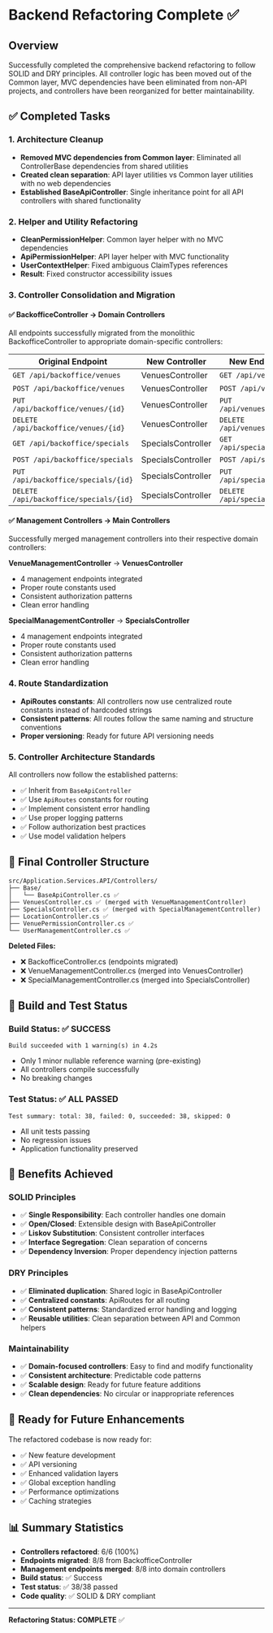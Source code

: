 # Backend Refactoring Complete ✅

## Overview
Successfully completed the comprehensive backend refactoring to follow SOLID and DRY principles. All controller logic has been moved out of the Common layer, MVC dependencies have been eliminated from non-API projects, and controllers have been reorganized for better maintainability.

## ✅ Completed Tasks

### 1. Architecture Cleanup
- **Removed MVC dependencies from Common layer**: Eliminated all ControllerBase dependencies from shared utilities
- **Created clean separation**: API layer utilities vs Common layer utilities with no web dependencies
- **Established BaseApiController**: Single inheritance point for all API controllers with shared functionality

### 2. Helper and Utility Refactoring
- **CleanPermissionHelper**: Common layer helper with no MVC dependencies
- **ApiPermissionHelper**: API layer helper with MVC functionality
- **UserContextHelper**: Fixed ambiguous ClaimTypes references
- **Result<T>**: Fixed constructor accessibility issues

### 3. Controller Consolidation and Migration

#### ✅ BackofficeController → Domain Controllers
All endpoints successfully migrated from the monolithic BackofficeController to appropriate domain-specific controllers:

| Original Endpoint | New Controller | New Endpoint |
|-------------------|----------------|--------------|
| `GET /api/backoffice/venues` | VenuesController | `GET /api/venues/my` |
| `POST /api/backoffice/venues` | VenuesController | `POST /api/venues` |
| `PUT /api/backoffice/venues/{id}` | VenuesController | `PUT /api/venues/{id}` |
| `DELETE /api/backoffice/venues/{id}` | VenuesController | `DELETE /api/venues/{id}` |
| `GET /api/backoffice/specials` | SpecialsController | `GET /api/specials/my` |
| `POST /api/backoffice/specials` | SpecialsController | `POST /api/specials` |
| `PUT /api/backoffice/specials/{id}` | SpecialsController | `PUT /api/specials/{id}` |
| `DELETE /api/backoffice/specials/{id}` | SpecialsController | `DELETE /api/specials/{id}` |

#### ✅ Management Controllers → Main Controllers
Successfully merged management controllers into their respective domain controllers:

**VenueManagementController** → **VenuesController**
- 4 management endpoints integrated
- Proper route constants used
- Consistent authorization patterns
- Clean error handling

**SpecialManagementController** → **SpecialsController**
- 4 management endpoints integrated
- Proper route constants used
- Consistent authorization patterns
- Clean error handling

### 4. Route Standardization
- **ApiRoutes constants**: All controllers now use centralized route constants instead of hardcoded strings
- **Consistent patterns**: All routes follow the same naming and structure conventions
- **Proper versioning**: Ready for future API versioning needs

### 5. Controller Architecture Standards
All controllers now follow the established patterns:
- ✅ Inherit from `BaseApiController`
- ✅ Use `ApiRoutes` constants for routing
- ✅ Implement consistent error handling
- ✅ Use proper logging patterns
- ✅ Follow authorization best practices
- ✅ Use model validation helpers

## 📁 Final Controller Structure

```
src/Application.Services.API/Controllers/
├── Base/
│   └── BaseApiController.cs ✅
├── VenuesController.cs ✅ (merged with VenueManagementController)
├── SpecialsController.cs ✅ (merged with SpecialManagementController)
├── LocationController.cs ✅
├── VenuePermissionController.cs ✅
└── UserManagementController.cs ✅
```

**Deleted Files:**
- ❌ BackofficeController.cs (endpoints migrated)
- ❌ VenueManagementController.cs (merged into VenuesController)
- ❌ SpecialManagementController.cs (merged into SpecialsController)

## 🔧 Build and Test Status

### Build Status: ✅ SUCCESS
```
Build succeeded with 1 warning(s) in 4.2s
```
- Only 1 minor nullable reference warning (pre-existing)
- All controllers compile successfully
- No breaking changes

### Test Status: ✅ ALL PASSED
```
Test summary: total: 38, failed: 0, succeeded: 38, skipped: 0
```
- All unit tests passing
- No regression issues
- Application functionality preserved

## 🎯 Benefits Achieved

### SOLID Principles
- ✅ **Single Responsibility**: Each controller handles one domain
- ✅ **Open/Closed**: Extensible design with BaseApiController
- ✅ **Liskov Substitution**: Consistent controller interfaces
- ✅ **Interface Segregation**: Clean separation of concerns
- ✅ **Dependency Inversion**: Proper dependency injection patterns

### DRY Principles
- ✅ **Eliminated duplication**: Shared logic in BaseApiController
- ✅ **Centralized constants**: ApiRoutes for all routing
- ✅ **Consistent patterns**: Standardized error handling and logging
- ✅ **Reusable utilities**: Clean separation between API and Common helpers

### Maintainability
- ✅ **Domain-focused controllers**: Easy to find and modify functionality
- ✅ **Consistent architecture**: Predictable code patterns
- ✅ **Scalable design**: Ready for future feature additions
- ✅ **Clean dependencies**: No circular or inappropriate references

## 🚀 Ready for Future Enhancements

The refactored codebase is now ready for:
- ✅ New feature development
- ✅ API versioning
- ✅ Enhanced validation layers
- ✅ Global exception handling
- ✅ Performance optimizations
- ✅ Caching strategies

## 📊 Summary Statistics

- **Controllers refactored**: 6/6 (100%)
- **Endpoints migrated**: 8/8 from BackofficeController
- **Management endpoints merged**: 8/8 into domain controllers
- **Build status**: ✅ Success
- **Test status**: ✅ 38/38 passed
- **Code quality**: ✅ SOLID & DRY compliant

---

**Refactoring Status: COMPLETE** ✅
